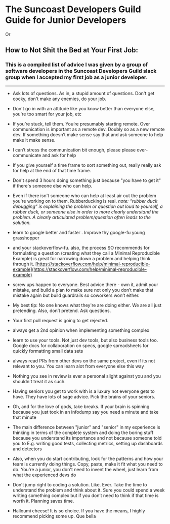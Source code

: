 # The Suncoast Developers Guild Guide for Junior Developers

Or 

## How to Not Shit the Bed at Your First Job:


### This is a compiled list of advice I was given by a group of software developers in the Suncoast Developers Guild slack group when I accepted my first job as a junior developer.

---------------------------------------------------------------------------------------------------------------------------

- Ask lots of questions. As in, a stupid amount of questions. Don't get cocky, don't make any enemies, do your job.

- Don't go in with an attitude like you know better than everyone else, you're too smart for your job, etc

- If you’re stuck, tell them. You’re presumably starting remote. Over communication is important as a remote dev. Doubly so as a new remote dev. If something doesn’t make sense say that and ask someone to help make it make sense.

- I can’t stress the communication bit enough, please please over-communicate and ask for help
 
- If you give yourself a time frame to sort something out, really really ask for help at the end of that time frame.

- Don't spend 3 hours doing something just because "you have to get it" if there's someone else who can help.
 
- Even if there isn't someone who can help at least air out the problem you're working on to them. Rubberducking is real. 
*note: “rubber duck debugging” is explaining the problem or question out loud to yourself,  a rubber duck, or someone else in order to more clearly understand the problem. A clearly articulated problem/question often leads to the solution.*
 
- learn to google better and faster . Improve thy google-fu young grasshopper
 
- and your stackoverflow-fu. also, the process SO recommends for formulating a question (creating what they call a Minimal Reproducible Example) is great for narrowing down a problem and helping think through it. [https://stackoverflow.com/help/minimal-reproducible-example](https://stackoverflow.com/help/minimal-reproducible-example)
 
- screw ups happen to everyone. Best advice there - own it, admit your mistake, and build a plan to make sure not only you don’t make that mistake again but build guardrails so coworkers won’t either.

- My best tip: No one knows what they're are doing either. We are all just pretending.
Also, don’t pretend. Ask questions.
 
- Your first pull request is going to get rejected.

- always get a 2nd opinion when implementing something complex

- learn to use your tools.  Not just dev tools, but also business tools too. Google docs for collaboration on specs, google spreadsheets for quickly formatting small data sets

- always read PRs from other devs on the same project, even if its not relevant to you. You can learn alot from everyone else this way

- Nothing you see in review is ever a personal slight against you and you shouldn't treat it as such.

- Having seniors you get to work with is a luxury not everyone gets to have. They have lots of sage advice. Pick the brains of your seniors.
 
- Oh, and for the love of gods, take breaks. If your brain is spinning because you just took in an infodump say you need a minute and take that minute

- The main difference between "junior" and "senior" in my experience is thinking in terms of the complete system and doing the boring stuff because you understand its importance and not because someone told you to
E.g. writing good tests, collecting metrics, setting up dashboards and detectors
 
- Also, when you do start contributing, look for the patterns and how your team is currently doing things. Copy, paste, make it fit what you need to do. You're a junior, you don't need to invent the wheel, just learn from what the experienced devs do

- Don’t jump right to coding a solution. Like. Ever.
Take the time to understand the problem and think about it. Sure you could spend a week writing something complex but if you don’t need to think if that time is worth it.
Planning saves time.

- Halloumi cheese! It is so choice. If you have the means, I highly recommend picking some up. Que bella

